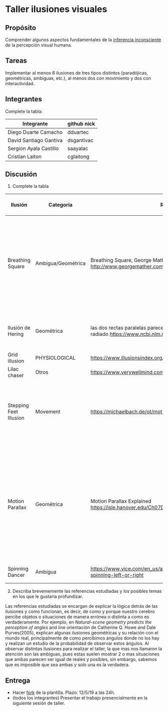 # Taller ilusiones visuales

## Propósito

Comprender algunos aspectos fundamentales de la [inferencia inconsciente](https://github.com/VisualComputing/Cognitive) de la percepción visual humana.

## Tareas

Implementar al menos 6 ilusiones de tres tipos distintos (paradójicas, geométricas, ambiguas, etc.), al menos dos con movimiento y dos con interactividad.

## Integrantes

Complete la tabla:

| Integrante | github nick |
|------------|-------------|
|   Diego Duarte Camacho         |   dduartec          |
|   David Santiago Gantiva         |   dsgantivac          |
|   Sergion Ayala Castillo         |   saayalac         |
|   Cristian Laiton         |   cglaitong          |


## Discusión

1. Complete la tabla

| Ilusión | Categoria | Referencia | Tipo de interactividad (si aplica) | URL código base (si aplica) |
|---------|-----------|------------|------------------------------------|-----------------------------|
|Breathing Square|Ambigua/Geométrica| Breathing Square, George Mather http://www.georgemather.com/MotionDemos/BreathingQT.html| al hacer click, la perspectiva cambia a detras de una rejilla que solo deja ver una parte del cuadrado, el cuadrado y la rejilla cambian de color, el cuadrado aleatoriamente y la rejilla su opuesto|https://github.com/VisualComputing/Cognitive/blob/gh-pages/sketches/rotateSquare.js|
|Ilusión de Hering| Geométrica | las dos rectas paralelas parecen curvarse alrededor del centro del haz radiado https://www.ncbi.nlm.nih.gov/pmc/articles/PMC544621/| al hacer click, desaparece el haz de lineas, mostrando las lineas paralelas  |                             |
|Grid illusion|PHYSIOLOGICAL|https://www.illusionsindex.org/i/hermann-grid|                                    |                             |
|Lilac chaser|Otros|https://www.verywellmind.com/the-lilac-chaser-illusion-4111051|                                    |                             |
|Stepping Feet Illusion|Movement|https://michaelbach.de/ot/mot-feetLin/index.html|Al hacer click, se ocultan o se muestran las barras verticales, dependiendo del estado el cual se encuentra actualmente|                             |
| Motion Parallax |Geométrica |Motion Parallax Explained https://isle.hanover.edu/Ch07DepthSize/Ch07MotionParallaxExpl.html | Al mantener precionado el click, se produce un movimiento de cuadrados de diferente tamaño y velocidad, lo cual causa que los cuadrados mas grandes y rapidos parezcan mas cercanos que los mas pequeños y lentos | https://forum.processing.org/two/discussion/16806/optical-illusion                            |
|Spinning Dancer|Ambigua|https://www.vice.com/en_us/article/3db4pw/is-this-woman-spinning-left-or-right|                                    |                             |
|         |           |            |                                    |                             |
|         |           |            |                                    |                             |

2. Describa brevememente las referencias estudiadas y los posibles temas en los que le gustaría profundizar.

Las referencias estudiadas se encargan de explicar la lógica detrás de las ilusiones y como funcionan, es decir, de como y porque nuestro cerebro percibe objetos o situaciones de manera errónea o distinta a como es verdaderamente. Por ejemplo, en *Natural-scene geometry predicts the perception of angles* and line orientación de Catherine Q. Howe and Dale Purves(2005), explican algunas ilusiones geométricas y su relación con el mundo real, principalmente de como percibimos ángulos donde no los hay y realizan un estudio de la probabilidad de observar estos ángulos.
Al observar distintas ilusiones para realizar el taller, la que mas nos llamaron la atención son las ambiguas, pues estas suelen mostrar 2 o mas situaciones que ambas parecen ser igual de reales y posibles, sin embargo, sabemos que es imposible que sea ambas y solo una es la verdadera.


## Entrega

* Hacer [fork](https://help.github.com/articles/fork-a-repo/) de la plantilla. Plazo: 12/5/19 a las 24h.
* (todos los integrantes) Presentar el trabajo presencialmente en la siguiente sesión de taller.
